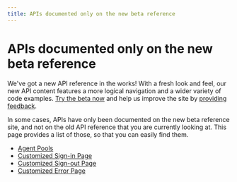 ```yaml
---
title: APIs documented only on the new beta reference
---
```


# APIs documented only on the new beta reference

We've got a new API reference in the works! With a fresh look and feel, our new API content features a more logical navigation and a wider variety of code examples. [Try the beta now](https://developer.okta.com/docs/api/) and help us improve the site by [providing feedback](https://forms.gle/Y9XmNNTF2rPQwive7).

In some cases, APIs have only been documented on the new beta reference site, and not on the old API reference that you are currently looking at. This page provides a list of those, so that you can easily find them.

* [Agent Pools](https://developer.okta.com/docs/api/openapi/okta-management/management/tag/AgentPools/#tag/AgentPools)
* [Customized Sign-in Page](https://developer.okta.com/docs/api/openapi/okta-management/management/tag/Customization/#tag/Customization/operation/getSignInPage)
* [Customized Sign-out Page](https://developer.okta.com/docs/api/openapi/okta-management/management/tag/Customization/#tag/Customization/operation/getSignOutPageSettings)
* [Customized Error Page](https://developer.okta.com/docs/api/openapi/okta-management/management/tag/Customization/#tag/Customization/operation/getErrorPage)
